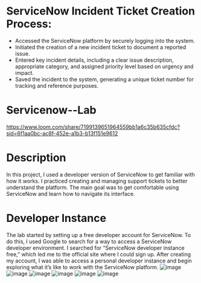 # ServiceNow Incident Ticket Creation Process:
* Accessed the ServiceNow platform by securely logging into the system.
* Initiated the creation of a new incident ticket to document a reported issue.
* Entered key incident details, including a clear issue description, appropriate category, and assigned priority level based on urgency and impact.
* Saved the incident to the system, generating a unique ticket number for tracking and reference purposes.

# Servicenow--Lab
https://www.loom.com/share/7199139651964559bb1a6c35b635cfdc?sid=6f1aa0bc-ac8f-452e-a1b3-b13f151e9612
# Description 
In this project, I used a developer version of ServiceNow to get familiar with how it works. I practiced creating and managing support tickets to better understand the platform. The main goal was to get comfortable using ServiceNow and learn how to navigate its interface.
# Developer Instance 
The lab started by setting up a free developer account for ServiceNow. To do this, I used Google to search for a way to access a ServiceNow developer environment. I searched for “ServiceNow developer instance free,” which led me to the official site where I could sign up. After creating my account, I was able to access a personal developer instance and begin exploring what it’s like to work with the ServiceNow platform.
![image](https://github.com/user-attachments/assets/d50e3762-6b56-4daf-9576-cf64a6a0128f)
![image](https://github.com/user-attachments/assets/5e028120-5379-4928-a7dd-a18f91298bc9)
![image](https://github.com/user-attachments/assets/247fed60-a6b5-4976-a92f-1a6ab16152ea)
![image](https://github.com/user-attachments/assets/85fb80da-99d3-4362-8f68-cd0169abbfe5)
![image](https://github.com/user-attachments/assets/69671c29-7620-453f-9c90-3ca86c657387)
![image](https://github.com/user-attachments/assets/022528f1-cdb7-4dea-ab91-74406514c042)

